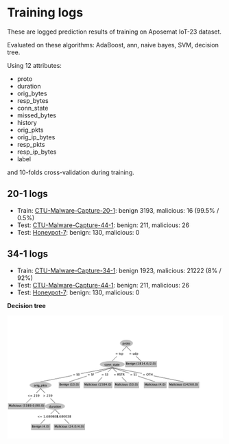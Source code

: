 # Training logs

These are logged prediction results of training on Aposemat IoT-23 dataset.

Evaluated on these algorithms: AdaBoost, ann, naive bayes, SVM, decision tree.

Using 12 attributes:

- proto
- duration
- orig_bytes
- resp_bytes
- conn_state
- missed_bytes
- history
- orig_pkts
- orig_ip_bytes
- resp_pkts
- resp_ip_bytes
- label

and 10-folds cross-validation during training.

## 20-1 logs

- Train: [CTU-Malware-Capture-20-1][1]: benign 3193, malicious: 16 (99.5% / 0.5%)
- Test: [CTU-Malware-Capture-44-1][2]: benign: 211, malicious: 26 
- Test: [Honeypot-7][4]: benign: 130, malicious: 0

## 34-1 logs

- Train: [CTU-Malware-Capture-34-1][3]: benign 1923, malicious: 21222 (8% / 92%)
- Test: [CTU-Malware-Capture-44-1][2]: benign: 211, malicious: 26 
- Test: [Honeypot-7][4]: benign: 130, malicious: 0

**Decision tree**

![img](34-1-tree.png)

[1]: https://github.com/iotcad/sensor-data/blob/611d9ff5e768c74fc8a5f7ea2ef52a974b85eeae/iot-23/CTU-Malware-Capture-20-1-labeled.csv
[2]: https://github.com/iotcad/sensor-data/blob/611d9ff5e768c74fc8a5f7ea2ef52a974b85eeae/iot-23/CTU-Malware-Capture-44-1-labeled.csv
[3]: https://github.com/iotcad/sensor-data/blob/611d9ff5e768c74fc8a5f7ea2ef52a974b85eeae/iot-23/CTU-Malware-Capture-34-1-labeled.csv
[4]: https://github.com/iotcad/sensor-data/blob/611d9ff5e768c74fc8a5f7ea2ef52a974b85eeae/iot-23/CTU-Honeypot-Capture-7-1-labeled.csv